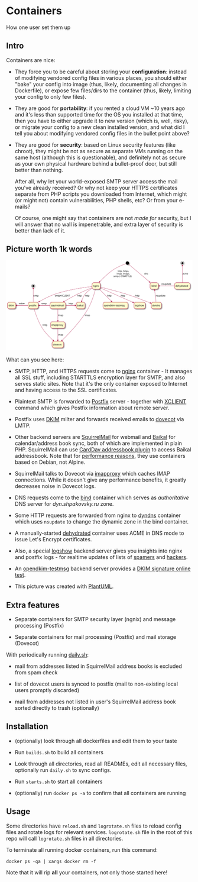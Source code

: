 Containers
==========

How one user set them up

Intro
-----

Containers are nice:

* They force you to be careful about storing your **configuration**:
instead of modifying vendored config files in various places,
you should either "bake" your config into image
(thus, likely, documenting all changes in Dockerfile),
or expose few files/dirs to the container
(thus, likely, limiting your config to only few files).

* They are good for **portability**:
if you rented a cloud VM ~10 years ago and it's less than supported time for the OS you installed at that time,
then you have to either upgrade it to new version
(which is, well, risky),
or migrate your config to a new clean installed version,
and what did I tell you about 
modifying vendored config files in the bullet point above?

* They are good for **security**:
based on Linux security features (like chroot),
they might be not as secure as separate VMs running on the same host
(although this is questionable),
and definitely not as secure as your own physical hardware
behind a bullet-proof door,
but still better than nothing.

	After all, why let your world-exposed SMTP server access the mail you've already received?
	Or why not keep your HTTPS certificates separate from PHP scripts you downloaded from Internet,
	which might (or might not) contain vulnerabilities, PHP shells, etc?
	Or from your e-mails?

	Of course, one might say that containers are not _made for_ security,
	but I will answer that no wall is impenetrable, and extra layer of security is better than lack of it.


Picture worth 1k words
----------------------

![containers overview](containers.svg)

What can you see here:

* SMTP, HTTP, and HTTPS requests come to [nginx][] container - It manages all SSL stuff, including STARTTLS encryption layer for SMTP, and also serves static sites.
Note that it's the only container exposed to Internet and having access to the SSL certificates.

* Plaintext SMTP is forwarded to [Postfix][] server - together with [XCLIENT][] command which gives Postfix information about remote server.

* Postfix uses [DKIM][] milter and forwards received emails to [dovecot][] via LMTP.

* Other backend servers are [SquirrelMail][] for webmail and [Baikal][] for calendar/address book sync, both of which are implemented in plain PHP.
SquirrelMail can use [CardDav addressbook plugin][abook_carddav] to access Baikal addressbook.
Note that for [performance reasons][alpine-php-perf], they use containers based on Debian, not Alpine.

* SquirrelMail talks to Dovecot via [imapproxy][] which caches IMAP connections.
While it doesn't give any performance benefits, it greatly decreases noise in Dovecot logs.

* DNS requests come to the [bind][] container which serves as _authoritative_ DNS server for _dyn.shpakovsky.ru_ zone.

* Some HTTP requests are forwarded from nginx to [dyndns][] container which uses `nsupdate` to change the dynamic zone in the bind container.

* A manually-started [dehydrated][] container uses ACME in DNS mode to issue Let's Encrypt certificates.

* Also, a special [logshow][] backend server gives you insights into nginx and postfix logs - for realtime updates of lists of [spamers][] and [hackers][].

* An [opendkim-testmsg][] backend server provides a [DKIM signature online test][opendkim-testmsg-online].

* This picture was created with [PlantUML][p1].

[nginx]: nginx.cont/README.md
[Postfix]: postfix.cont/README.md
[XCLIENT]: http://www.postfix.org/XCLIENT_README.html
[dovecot]: dovecot.cont/README.md
[DKIM]: dkim.cont/README.md
[SquirrelMail]: squirrelmail.cont/README.md
[Baikal]: baikal.cont/README.md
[abook_carddav]: https://github.com/Lex-2008/abook_carddav
[alpine-php-perf]: http://alexey.shpakovsky.ru/en/when-not-to-use-alpine.html
[imapproxy]: https://hub.docker.com/r/cheungpat/imapproxy
[bind]: bind.cont/README.md
[dyndns]: dyndns.cont/README.md
[dehydrated]: dehydrated.cont/README.md
[logshow]: logshow.cont/data/html/
[opendkim-testmsg]: opendkim-testmsg.cont/README.md
[opendkim-testmsg-online]: https://opendkim-testmsg.shpakovsky.ru/
[spamers]: http://alexey.shpakovsky.ru/en/spam-emails.html
[hackers]: http://alexey.shpakovsky.ru/en/login-attempts.html
[p1]: http://www.plantuml.com/plantuml/uml/TL8zJyCm4DtzAqwTW3O3QrHLHOW1gMAW6P20mTIciUeFOr-W-VVOpSUraReuT--UtxFUPHsH1soCPhKI4gJns8AGSHUKH-KiO-ztdr0KAx1xPOybr8X-SJhZuiCgmrENpzn5WnvkvjlguRMgDjjRklobh2X1sCXECYTCj3O1dIBh6YYQaMnZumL7oLZ4z07l8dwh8maCI0dPT_xsk7b-UgaksVUmN4ehLYlM0vt3CEsk3WxYe0pnTE9bf0IZDCemijolt3aaOkBrM0awoT4B2Ky9ZJQvzi4TMpPMrydnfr4XI6suqkoyWK9F8vZCqtWqw4Kl2IbfhWvSzokWPv_Jyf0YcZalRKwbG1dHnFqCU8G1x356KjSSjDl7slrDyQdIfRcGTIj2gWIjbR0kaCc_G-DkyTIdtVETaMoTT1gZ_m40


Extra features
--------------

* Separate containers for SMTP security layer (ngnix) and message processing (Postfix)

* Separate containers for mail processing (Postfix) and mail storage (Dovecot)

With periodically running [daily.sh](daily.sh):

* mail from addresses listed in SquirrelMail address books is excluded from spam check

* list of dovecot users is synced to postfix (mail to non-existing local users promptly discarded)

* mail from addresses not listed in user's SquirrelMail address book sorted directly to trash (optionally)


Installation
------------

* (optionally) look through all dockerfiles and edit them to your taste

* Run `builds.sh` to build all containers

* Look through all directories, read all READMEs, edit all necessary files,
optionally run `daily.sh` to sync configs.

* Run `starts.sh` to start all containers

* (optionally) run `docker ps -a` to confirm that all containers are running

Usage
-----

Some directories have `reload.sh` and `logrotate.sh` files to reload config files and rotate logs for relevant services.
`logrotate.sh` file in the root of this repo will call `logrotate.sh` files in all directories.

To terminate all running docker containers, run this command:

	docker ps -qa | xargs docker rm -f

Note that it will rip **all** your containers, not only those started here!
